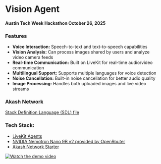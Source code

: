 # Vision Agent
#### Austin Tech Week Hackathon October 26, 2025


### Features

- **Voice Interaction:** Speech-to-text and text-to-speech capabilities
- **Vision Analysis:** Can process images shared by users and analyze video camera feeds
- **Real-time Communication:** Built on LiveKit for real-time audio/video communication
- **Multilingual Support:** Supports multiple languages for voice detection
- **Noise Cancellation:** Built-in noise cancellation for better audio quality
- **Image Processing:** Handles both uploaded images and live video streams


### Akash Network
[Stack Definition Language (SDL) file](./deploy.yml)


### Tech Stack:
- [LiveKit Agents](https://github.com/livekit-examples/agent-starter-react)
- [NVIDIA Nemotron Nano 9B v2 provided by OpenRouter](https://openrouter.ai/nvidia/nemotron-nano-9b-v2:free)
- [Akash Network Starter](https://github.com/akash-network/hello-akash-world)

[![Watch the demo video](https://img.youtube.com/vi/lStyxPdsq_U/maxresdefault.jpg)](https://youtu.be/lStyxPdsq_U)
